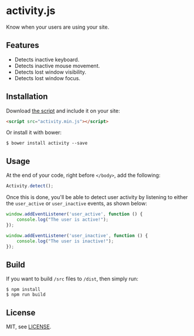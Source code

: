 # activity.js

Know when your users are using your site.

## Features

* Detects inactive keyboard.
* Detects inactive mouse movement.
* Detects lost window visibility.
* Detects lost window focus.

## Installation

Download [the script](https://raw.githubusercontent.com/typerandom/activity.js/master/dist/activity.min.js) and include it on your site:

```html
<script src="activity.min.js"></script>
```

Or install it with bower:

```
$ bower install activity --save
```

## Usage

At the end of your code, right before `</body>`, add the following:

```javascript
Activity.detect();
```

Once this is done, you'll be able to detect user activity by listening to either the `user_active` or `user_inactive` events, as shown below:

```javascript
window.addEventListener('user_active', function () {
	console.log("The user is active!");
});

window.addEventListener('user_inactive', function () {
	console.log("The user is inactive!");
});
```

## Build

If you want to build `/src` files to `/dist`, then simply run:

```term
$ npm install
$ npm run build
```

## License

MIT, see [LICENSE](LICENSE).